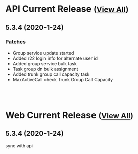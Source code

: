 
# API Current Release <small>([View All](/API.md))</small>
## 5.3.4 (2020-1-24)
### Patches 

- Group service update started
- Added r22 login info for alternate user id
- Added group service bulk task
- Task group dn bulk assignment
- Added trunk group call capacity task
- MaxActiveCall check Trunk Group Call Capacity

<br><br>
# Web Current Release <small>([View All](/Web.md))</small>
## 5.3.4 (2020-1-24)
sync with api

  